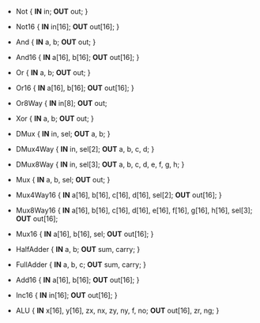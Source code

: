 * Not { **IN** in; **OUT** out; }
* Not16 { **IN** in[16]; **OUT** out[16]; }
* And { **IN** a, b;  **OUT** out; }
* And16 { **IN** a[16], b[16]; **OUT** out[16]; }
* Or { **IN** a, b; **OUT** out; }
* Or16 { **IN** a[16], b[16]; **OUT** out[16]; }
* Or8Way { **IN** in[8]; **OUT** out;
* Xor { **IN** a, b; **OUT** out; }
* DMux { **IN** in, sel; **OUT** a, b; }
* DMux4Way { **IN** in, sel[2]; **OUT** a, b, c, d; }
* DMux8Way { **IN** in, sel[3]; **OUT** a, b, c, d, e, f, g, h; }
* Mux { **IN** a, b, sel; **OUT** out; }
* Mux4Way16 { **IN** a[16], b[16], c[16], d[16], sel[2]; **OUT** out[16]; }
* Mux8Way16 { **IN** a[16], b[16], c[16], d[16], e[16], f[16], g[16], h[16], sel[3]; **OUT** out[16];
* Mux16 { **IN** a[16], b[16], sel; **OUT** out[16]; }

* HalfAdder { **IN** a, b; **OUT** sum, carry; }
* FullAdder { **IN** a, b, c; **OUT** sum, carry; }
* Add16 { **IN** a[16], b[16]; **OUT** out[16]; }
* Inc16 { **IN** in[16]; **OUT** out[16]; }
* ALU { **IN** x[16], y[16], zx, nx, zy, ny, f, no; **OUT** out[16], zr, ng; }
